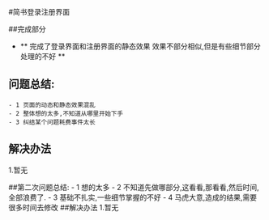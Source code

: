 #简书登录注册界面

##完成部分
- ** 完成了登录界面和注册界面的静态效果 效果不部分相似,但是有些细节部分处理的不好 **

## 问题总结:
		
	- 1 页面的动态和静态效果混乱
	- 2 整体想的太多,不知道从哪里开始下手
	- 3 纠结某个问题耗费事件太长

## 解决办法
1.暂无

##第二次问题总结:
	- 1 想的太多
	- 2 不知道先做哪部分,这看看,那看看,然后时间,全部浪费了.
	- 3 基础不扎实,一些细节掌握的不好
	- 4 马虎大意,造成的结果,需要很多时间去修改
##解决办法
1.暂无
	